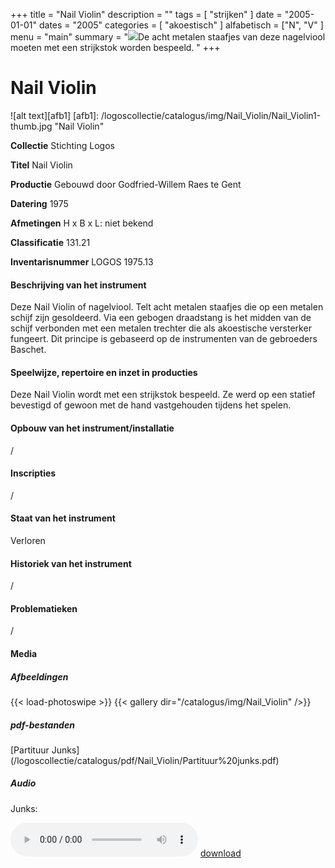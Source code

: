 ﻿+++
title = "Nail Violin"
description = ""
tags = [
  "strijken"
]
date = "2005-01-01"
dates = "2005"
categories = [
  "akoestisch"
]
alfabetisch = ["N", "V"
]
menu = "main"
summary = "<a href='/logoscollectie/catalogus/2005/nail_violin'><img src='/logoscollectie/catalogus/img/Nail_Violin/Nail_Violin1-thumb.jpg'></a>De acht metalen staafjes van deze nagelviool moeten met een strijkstok worden bespeeld. "
+++

# Nail Violin

![alt text][afb1]
[afb1]: /logoscollectie/catalogus/img/Nail_Violin/Nail_Violin1-thumb.jpg "Nail Violin"

**Collectie**
Stichting Logos

**Titel**
Nail Violin

**Productie**
Gebouwd door Godfried-Willem Raes te Gent

**Datering**
1975

**Afmetingen**
H x B x L: niet bekend

**Classificatie**
131.21

**Inventarisnummer**
LOGOS 1975.13

#### Beschrijving van het instrument
Deze Nail Violin of nagelviool. Telt acht metalen staafjes die op een metalen schijf zijn gesoldeerd. Via een gebogen draadstang is het midden van de schijf verbonden met een metalen trechter die als akoestische versterker fungeert. Dit principe is gebaseerd op de instrumenten van de gebroeders Baschet.

#### Speelwijze, repertoire en inzet in producties
Deze Nail Violin wordt met een strijkstok bespeeld. Ze werd op een statief bevestigd of gewoon met de hand vastgehouden tijdens het spelen.

#### Opbouw van het instrument/installatie
/

#### Inscripties
/

#### Staat van het instrument
Verloren

#### Historiek van het instrument
/

#### Problematieken
/

#### Media
##### Afbeeldingen
{{< load-photoswipe >}}
{{< gallery dir="/catalogus/img/Nail_Violin" />}}

##### pdf-bestanden
[Partituur Junks] (/logoscollectie/catalogus/pdf/Nail_Violin/Partituur%20junks.pdf)

##### Audio
Junks:

<audio controls>
<source src="/logoscollectie/catalogus/audio/Nail_Violin/Junks_IV_CR3.2.wav" type="audio/wav">
<source src="/logoscollectie/catalogus/audio/Nail_Violin/Junks_IV_CR3.2.wav" type="audio/x-wav">
</audio>
<a href="/logoscollectie/catalogus/audio/Nail_Violin/Junks_IV_CR3.2.wav"><i class="fa fa-download" aria-hidden="true"></i>
download</a>
